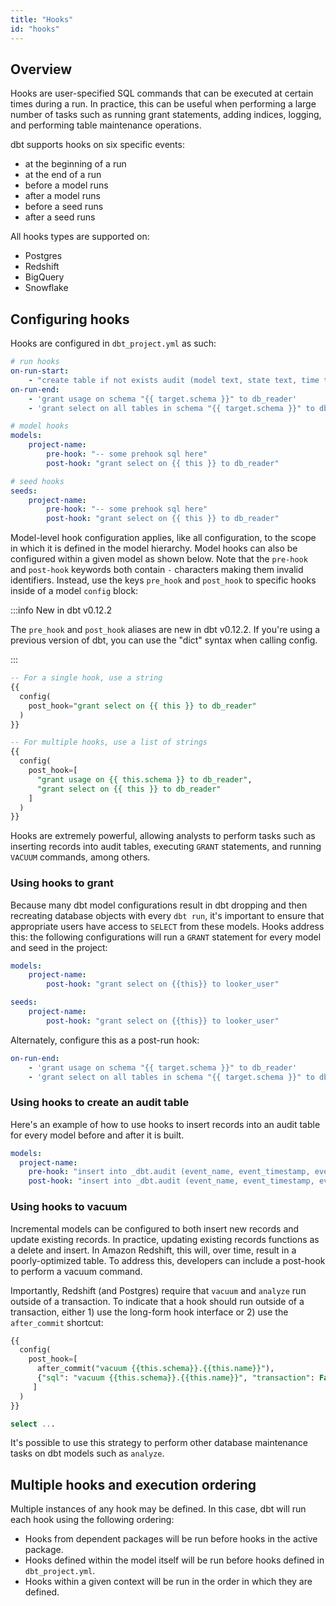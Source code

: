 ```yaml
---
title: "Hooks"
id: "hooks"
---
```


## Overview

Hooks are user-specified SQL commands that can be executed at certain times during a run. In practice, this can be useful when performing a large number of tasks such as running grant statements, adding indices, logging, and performing table maintenance operations.

dbt supports hooks on six specific events:

- at the beginning of a run
- at the end of a run
- before a model runs
- after a model runs
- before a seed runs
- after a seed runs

All hooks types are supported on:
 - Postgres
 - Redshift
 - BigQuery
 - Snowflake

## Configuring hooks

Hooks are configured in `dbt_project.yml` as such:

```yaml
# run hooks
on-run-start:
    - "create table if not exists audit (model text, state text, time timestamp)"
on-run-end:
    - 'grant usage on schema "{{ target.schema }}" to db_reader'
    - 'grant select on all tables in schema "{{ target.schema }}" to db_reader'

# model hooks
models:
    project-name:
        pre-hook: "-- some prehook sql here"
        post-hook: "grant select on {{ this }} to db_reader"

# seed hooks
seeds:
    project-name:
        pre-hook: "-- some prehook sql here"
        post-hook: "grant select on {{ this }} to db_reader"
```

Model-level hook configuration applies, like all configuration, to the scope in which it is defined in the model hierarchy. Model hooks can also be configured within a given model as shown below. Note that the `pre-hook` and `post-hook` keywords both contain `-` characters making them invalid identifiers. Instead, use the keys `pre_hook` and `post_hook` to specific hooks inside of a model `config` block:

:::info New in dbt v0.12.2

The `pre_hook` and `post_hook` aliases are new in dbt v0.12.2. If you're using a previous version of dbt, you can use the "dict" syntax when calling config.

:::



```sql
-- For a single hook, use a string
{{
  config(
    post_hook="grant select on {{ this }} to db_reader"
  )
}}

-- For multiple hooks, use a list of strings
{{
  config(
    post_hook=[
      "grant usage on {{ this.schema }} to db_reader",
      "grant select on {{ this }} to db_reader"
    ]
  )
}}
```

Hooks are extremely powerful, allowing analysts to perform tasks such as inserting records into audit tables, executing `GRANT` statements, and running `VACUUM` commands, among others. 

### Using hooks to grant

Because many dbt model configurations result in dbt dropping and then recreating database objects with every `dbt run`, it's important to ensure that appropriate users have access to `SELECT` from these models. Hooks address this: the following configurations will run a `GRANT` statement for every model and seed in the project:

```yaml
models:
    project-name:
        post-hook: "grant select on {{this}} to looker_user"

seeds:
    project-name:
        post-hook: "grant select on {{this}} to looker_user"
```

Alternately, configure this as a post-run hook:

```yaml
on-run-end:
    - 'grant usage on schema "{{ target.schema }}" to db_reader'
    - 'grant select on all tables in schema "{{ target.schema }}" to db_reader'
```

### Using hooks to create an audit table

Here's an example of how to use hooks to insert records into an audit table for every model before and after it is built.

```yaml
models:
  project-name:
    pre-hook: "insert into _dbt.audit (event_name, event_timestamp, event_schema, event_model) values ( 'starting model deployment', getdate(), '{{this.schema}}', '{{this.name}}')"
    post-hook: "insert into _dbt.audit (event_name, event_timestamp, event_schema, event_model) values ( 'completed model deployment', getdate(), '{{this.schema}}', '{{this.name}}')"
```

### Using hooks to vacuum

Incremental models can be configured to both insert new records and update existing records. In practice, updating existing records functions as a delete and insert. In Amazon Redshift, this will, over time, result in a poorly-optimized table. To address this, developers can include a post-hook to perform a vacuum command. 

Importantly, Redshift (and Postgres) require that `vacuum` and `analyze` run outside of a transaction. To indicate that a hook should run outside of a transaction, either 1) use the long-form hook interface or 2) use the `after_commit` shortcut:

```sql
{{
  config(
    post_hook=[
      after_commit("vacuum {{this.schema}}.{{this.name}}"),
      {"sql": "vacuum {{this.schema}}.{{this.name}}", "transaction": False}
     ]
  )
}}

select ...
```

It's possible to use this strategy to perform other database maintenance tasks on dbt models such as `analyze`.

## Multiple hooks and execution ordering

Multiple instances of any hook may be defined. In this case, dbt will run each hook using the following ordering:

- Hooks from dependent packages will be run before hooks in the active package.
- Hooks defined within the model itself will be run before hooks defined in `dbt_project.yml`.
- Hooks within a given context will be run in the order in which they are defined.
